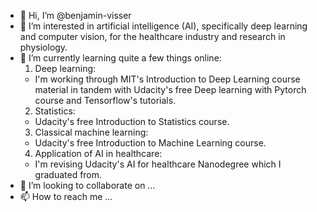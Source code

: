 - 👋 Hi, I’m @benjamin-visser
- 👀 I’m interested in artificial intelligence (AI), specifically deep learning and computer vision, for the healthcare industry and research in physiology.
- 🌱 I’m currently learning quite a few things online:
   1. Deep learning:
   - I'm working through MIT's Introduction to Deep Learning course material in tandem with Udacity's free Deep learning with Pytorch course and Tensorflow's 
     tutorials.
   2. Statistics:
   - Udacity's free Introduction to Statistics course.
   3. Classical machine learning:
   - Udacity's free Introduction to Machine Learning course.
   4. Application of AI in healthcare:
   - I'm revising Udacity's AI for healthcare Nanodegree which I graduated from.
- 💞️ I’m looking to collaborate on ...
- 📫 How to reach me ...

<!---
benjamin-visser/benjamin-visser is a ✨ special ✨ repository because its `README.md` (this file) appears on your GitHub profile.
You can click the Preview link to take a look at your changes.
--->
